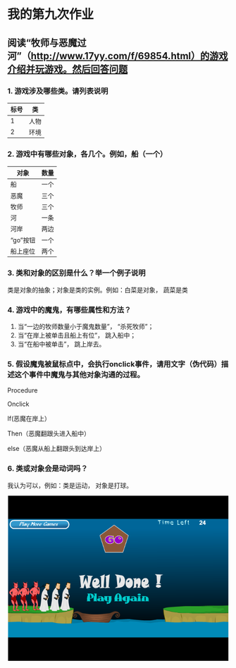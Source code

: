 # 我的第九次作业

## 阅读“牧师与恶魔过河”（http://www.17yy.com/f/69854.html）的游戏介绍并玩游戏。然后回答问题

### 1. 游戏涉及哪些类。请列表说明

| 标号 | 类 |
| - | - |
| 1 | 人物 |
| 2 | 环境 |

### 2. 游戏中有哪些对象，各几个。例如，船（一个）

| 对象 | 数量 |
| - | - |
| 船 | 一个 |
| 恶魔 | 三个 |
| 牧师 | 三个 |
| 河 | 一条 |
| 河岸 | 两边 |
| “go”按钮 | 一个 |
| 船上座位 | 两个 |

### 3. 类和对象的区别是什么？举一个例子说明

类是对象的抽象；对象是类的实例。例如：白菜是对象， 蔬菜是类

### 4. 游戏中的魔鬼，有哪些属性和方法？

1. 当“一边的牧师数量小于魔鬼数量”， “杀死牧师”；
2. 当“在岸上被单击且船上有位”， 跳入船中；
3. 当“在船中被单击”， 跳上岸去。

### 5. 假设魔鬼被鼠标点中，会执行onclick事件，请用文字（伪代码）描述这个事件中魔鬼与其他对象沟通的过程。

Procedure

Onclick

If(恶魔在岸上）

Then（恶魔翻跟头进入船中）

else（恶魔从船上翻跟头到达岸上）

### 6. 类或对象会是动词吗？

我认为可以，例如：类是运动， 对象是打球。

![](images\www.4399.com_flash_2590_3.htm.png)